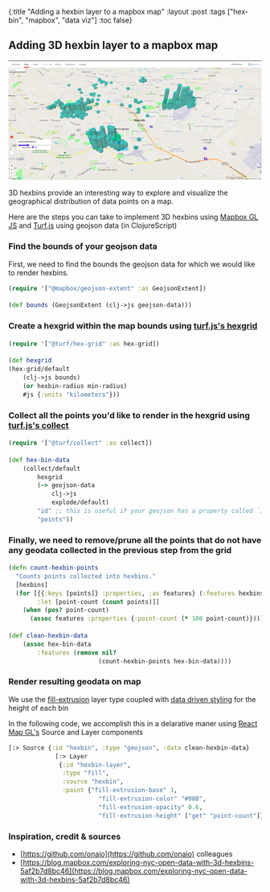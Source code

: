 {:title "Adding a hexbin layer to a mapbox map"
 :layout :post
 :tags  ["hex-bin", "mapbox", "data viz"]
 :toc false}  
 <!-- toc is for table of content -->

## Adding 3D hexbin layer to a mapbox map

![3D hexbin layer](/img/3d-hexbin.png "screenshot from ona.io")

3D hexbins provide an interesting way to explore and visualize the geographical distribution of data points on a map.

Here are the steps you can take to implement 3D hexbins using [Mapbox GL JS](https://docs.mapbox.com/mapbox-gl-js/api/) and [Turf.js](http://turfjs.org/) using geojson data (in ClojureScript)

### Find the bounds of your geojson data

First, we need to find the bounds the geojson data for which we would like to render hexbins.

```clojure
(require '["@mapbox/geojson-extent" :as GeojsonExtent])

(def bounds (GeojsonExtent (clj->js geojson-data)))
```

### Create a hexgrid within the map bounds using [turf.js's hexgrid](http://turfjs.org/docs/#hexGrid)

```clojure
(require '["@turf/hex-grid" :as hex-grid])

(def hexgrid
(hex-grid/default
    (clj->js bounds)
    (or hexbin-radius min-radius)
    #js {:units "kilometers"}))
```

### Collect all the points you'd like to render in the hexgrid using [turf.js's collect](http://turfjs.org/docs/#collect)

```clojure
(require '["@turf/collect" :as collect])

(def hex-bin-data
    (collect/default
        hexgrid
        (-> geojson-data
            clj->js
            explode/default)
        "id" ;; this is useful if your geojson has a property called `id`
        "points"))
```

### Finally, we need to remove/prune all the points that do not have any geodata collected in the previous step from the grid

```clojure
(defn count-hexbin-points
  "Counts points collected into hexbins."
  [hexbins]
  (for [{{:keys [points]} :properties, :as features} (:features hexbins)
        :let [point-count (count points)]]
    (when (pos? point-count)
      (assoc features :properties {:point-count (* 100 point-count)}))))

(def clean-hexbin-data
    (assoc hex-bin-data
        :features (remove nil?
                         (count-hexbin-points hex-bin-data))))
```

### Render resulting geodata on map

We use the [fill-extrusion](https://docs.mapbox.com/mapbox-gl-js/style-spec/layers/#fill-extrusion) layer type coupled with [data driven styling](https://docs.mapbox.com/help/getting-started/map-design/#data-driven-styles) for the height of each bin

In the following code, we accomplish this in a delarative maner using [React Map GL's](https://visgl.github.io/react-map-gl/) Source and Layer components

```clojure
[:> Source {:id "hexbin", :type "geojson", :data clean-hexbin-data}
             [:> Layer
              {:id "hexbin-layer",
               :type "fill",
               :source "hexbin",
               :paint {"fill-extrusion-base" 1,
                         "fill-extrusion-color" "#088",
                         "fill-extrusion-opacity" 0.6,
                         "fill-extrusion-height" ["get" "point-count"]}}]]
```


### Inspiration, credit & sources
- [https://github.com/onaio](https://github.com/onaio) colleagues
- [https://blog.mapbox.com/exploring-nyc-open-data-with-3d-hexbins-5af2b7d8bc46](https://blog.mapbox.com/exploring-nyc-open-data-with-3d-hexbins-5af2b7d8bc46)
